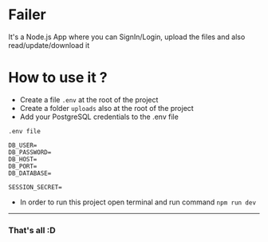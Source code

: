 # Failer
It's a Node.js App where you can SignIn/Login, upload the files and also read/update/download it 
# How to use it ?
 - Create a file `.env` at the root of the project
 - Create a folder `uploads` also at the root of the project
 - Add your PostgreSQL credentials to the .env file

 ```
.env file

DB_USER=
DB_PASSWORD=
DB_HOST=
DB_PORT=
DB_DATABASE=

SESSION_SECRET=
```
- In order to run this project open terminal and run command ```npm run dev```
---

### That's all :D
